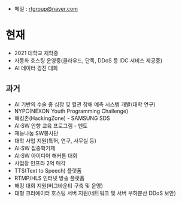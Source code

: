 - 메일 : rtgroup@naver.com
# 현재
- 2021 대학교 재학중
- 자동화 호스팅 운영중(클라우드, 단독, DDoS 등 IDC 서비스 제공중)
- AI 데이터 경진 대회
## 과거
- AI 기반의 수술 중 심장 및 혈관 장애 예측 시스템 개발(대학 연구)
- NYPC(NEXON Youth Programming Challenge)
- 해킹존(HackingZone) - SAMSUNG SDS
- AI·SW 안향 교육 프로그램 - 멘토
- 재능나눔 SW봉사단
- 대학 사업 지원(특허, 연구, 사무실 등)
- AI·SW 집중학기제
- AI·SW 아이디어 해커톤 대회
- 사업장 인프라 2억 매각
- TTS(Text to Speech) 플랫폼
- RTMP/HLS 인터넷 방송 플랫폼
- 해킹 대회 지원(버그바운티 구축 및 운영)
- 대형 크리에이터 호스팅 서버 지원(네트워크 및 서버 부하분산 DDoS 보안)
